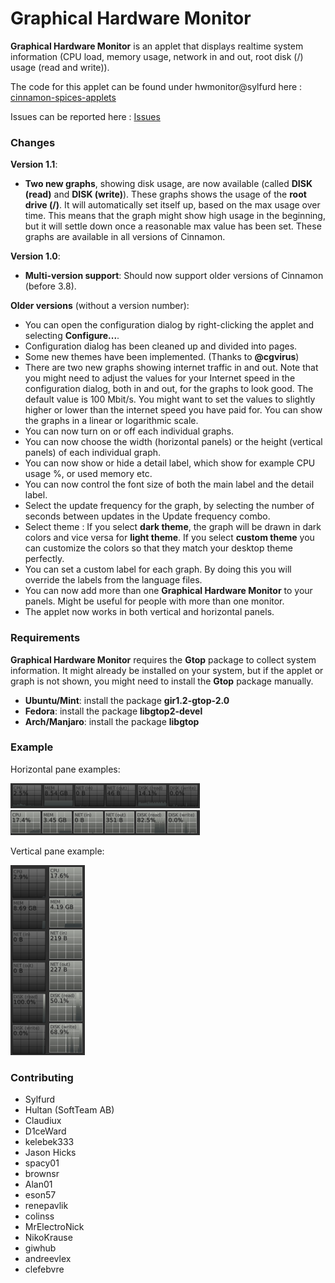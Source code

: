 Graphical Hardware Monitor
==========================

**Graphical Hardware Monitor** is an applet that displays realtime system information (CPU load, memory usage, network in and out, root disk (/) usage (read and write)).

The code for this applet can be found under hwmonitor@sylfurd here : [cinnamon-spices-applets](https://github.com/linuxmint/cinnamon-spices-applets/)

Issues can be reported here : [Issues](https://github.com/linuxmint/cinnamon-spices-applets/issues?q=is%3Aissue+hwmonitor+user%3Asylfurd+is%3Aopen)

### Changes

**Version 1.1**:
 * **Two new graphs**, showing disk usage, are now available (called **DISK (read)** and **DISK (write)**). These graphs shows the usage of the **root drive (/)**. It will automatically set itself up, based on the max usage over time. This means that the graph might show high usage in the beginning, but it will settle down once a reasonable max value has been set. These graphs are available in all versions of Cinnamon.

**Version 1.0**:
 * **Multi-version support**: Should now support older versions of Cinnamon (before 3.8).

**Older versions** (without a version number):
 * You can open the configuration dialog by right-clicking the applet and selecting **Configure...**.
 * Configuration dialog has been cleaned up and divided into pages.
 * Some new themes have been implemented. (Thanks to **@cgvirus**)
 * There are two new graphs showing internet traffic in and out. Note that you might need to adjust the values for your Internet speed in the configuration dialog, both in and out, for the graphs to look good. The default value is 100 Mbit/s. You might want to set the values to slightly higher or lower than the internet speed you have paid for. You can show the graphs in a linear or logarithmic scale.
 * You can now turn on or off each individual graphs.
 * You can now choose the width (horizontal panels) or the height (vertical panels) of each individual graph.
 * You can now show or hide a detail label, which show for example CPU usage %, or used memory etc.
 * You can now control the font size of both the main label and the detail label.
 * Select the update frequency for the graph, by selecting the number of seconds between updates in the Update frequency combo.
 * Select theme : If you select **dark theme**, the graph will be drawn in dark colors and vice versa for **light theme**. If you select **custom theme** you can customize the colors so that they match your desktop theme perfectly.
 * You can set a custom label for each graph. By doing this you will override the labels from the language files.
 * You can now add more than one **Graphical Hardware Monitor** to your panels. Might be useful for people with more than one monitor.
 * The applet now works in both vertical and horizontal panels.

### Requirements

**Graphical Hardware Monitor** requires the **Gtop** package to collect system information. It might already be installed on your system, but if the applet or graph is not shown, you might need to install the **Gtop** package manually.

* **Ubuntu/Mint**: install the package **gir1.2-gtop-2.0**
* **Fedora**: install the package **libgtop2-devel**
* **Arch/Manjaro**: install the package **libgtop**

### Example

Horizontal pane examples:

![screenshot](https://raw.githubusercontent.com/linuxmint/cinnamon-spices-applets/master/hwmonitor%40sylfurd/horizontal.png)
![screenshot](https://raw.githubusercontent.com/linuxmint/cinnamon-spices-applets/master/hwmonitor%40sylfurd/horizontal2.png)

Vertical pane example:

![screenshot](https://raw.githubusercontent.com/linuxmint/cinnamon-spices-applets/master/hwmonitor%40sylfurd/vertical.png)![screenshot](https://raw.githubusercontent.com/linuxmint/cinnamon-spices-applets/master/hwmonitor%40sylfurd/vertical2.png)

### Contributing

*  Sylfurd
*  Hultan (SoftTeam AB)
*  Claudiux
*  D1ceWard
*  kelebek333
*  Jason Hicks
*  spacy01
*  brownsr
*  Alan01
*  eson57
*  renepavlik
*  colinss
*  MrElectroNick
*  NikoKrause
*  giwhub
*  andreevlex
*  clefebvre
